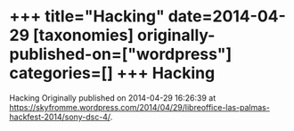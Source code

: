 +++
title="Hacking"
date=2014-04-29
[taxonomies]
originally-published-on=["wordpress"]
categories=[]
+++
Hacking
=======

Hacking
Originally published on 2014-04-29 16:26:39 at https://skyfromme.wordpress.com/2014/04/29/libreoffice-las-palmas-hackfest-2014/sony-dsc-4/.
